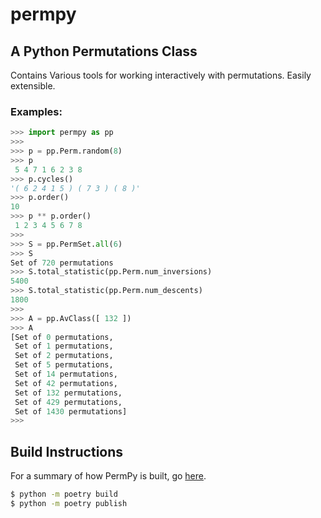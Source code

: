 permpy
=======

## A Python Permutations Class

Contains Various tools for working interactively with permutations. 
Easily extensible.

### Examples:
```python
>>> import permpy as pp
>>> 
>>> p = pp.Perm.random(8)
>>> p
 5 4 7 1 6 2 3 8 
>>> p.cycles()
'( 6 2 4 1 5 ) ( 7 3 ) ( 8 )'
>>> p.order()
10 
>>> p ** p.order()
 1 2 3 4 5 6 7 8
>>>
>>> S = pp.PermSet.all(6)
>>> S
Set of 720 permutations
>>> S.total_statistic(pp.Perm.num_inversions)
5400
>>> S.total_statistic(pp.Perm.num_descents)
1800
>>> 
>>> A = pp.AvClass([ 132 ])
>>> A
[Set of 0 permutations, 
 Set of 1 permutations, 
 Set of 2 permutations, 
 Set of 5 permutations, 
 Set of 14 permutations, 
 Set of 42 permutations, 
 Set of 132 permutations, 
 Set of 429 permutations, 
 Set of 1430 permutations]
>>> 
```

## Build Instructions
For a summary of how PermPy is built, go [here](https://py-pkgs.org/03-how-to-package-a-python#summary-and-next-steps).
```bash
$ python -m poetry build
$ python -m poetry publish
```